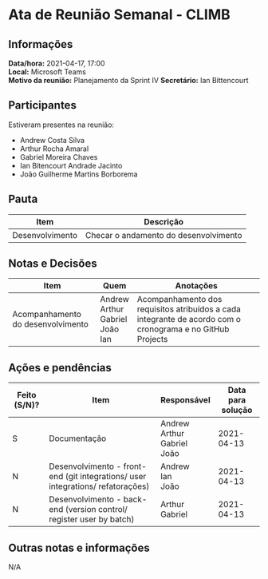 # Ata de Reunião Semanal - CLIMB

## Informações

**Data/hora:** 2021-04-17, 17:00  
**Local:** Microsoft Teams  
**Motivo da reunião:** Planejamento da Sprint IV
**Secretário:** Ian Bittencourt

## Participantes

Estiveram presentes na reunião:

- Andrew Costa Silva
- Arthur Rocha Amaral
- Gabriel Moreira Chaves
- Ian Bitencourt Andrade Jacinto
- João Guilherme Martins Borborema

## Pauta

| Item            | Descrição                             |
| --------------- | ------------------------------------- |
| Desenvolvimento | Checar o andamento do desenvolvimento |

## Notas e Decisões

| Item                              | Quem                                                   | Anotações                                                                                                  |
| --------------------------------- | ------------------------------------------------------ | ---------------------------------------------------------------------------------------------------------- |
| Acompanhamento do desenvolvimento | Andrew <br/> Arthur <br/> Gabriel <br/> João <br/> Ian | Acompanhamento dos requisitos atribuídos a cada integrante de acordo com o cronograma e no GitHub Projects |

## Ações e pendências

| Feito (S/N)? | Item                                                                            | Responsável                                  | Data para solução |
| ------------ | ------------------------------------------------------------------------------- | -------------------------------------------- | ----------------- |
| S            | Documentação                                                                    | Andrew <br/> Arthur <br/> Gabriel <br/> João | 2021-04-13        |
| N            | Desenvolvimento - front-end (git integrations/ user integrations/ refatorações) | Andrew <br/> Ian <br/> João                  | 2021-04-13        |
| N            | Desenvolvimento - back-end (version control/ register user by batch)            | Arthur <br/> Gabriel                         | 2021-04-13        |

## Outras notas e informações

N/A
